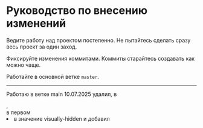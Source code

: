 # Руководство по внесению изменений

Ведите работу над проектом постепенно. Не пытайтесь сделать сразу весь проект за один заход.

Фиксируйте изменения коммитами. Коммиты старайтесь создавать как можно чаще.

Работайте в основной ветке `master`.

---

Работаю в ветке main
10.07.2025 удалил, в <nav class="header__nav header__nav--right" aria-label="Действия">,<br> в первом <li> в <a> значение visually-hidden и добавил <svg aria-hidden="true"><!-- Иконка (например, SVG) --></svg>
